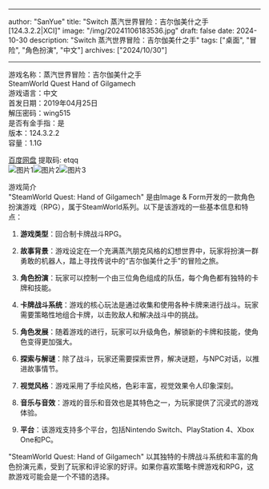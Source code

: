 
---
author: "SanYue"
title: "Switch 蒸汽世界冒险：吉尔伽美什之手[124.3.2.2|XCI]"
image: "/img/20241106183536.jpg"
draft: false
date: 2024-10-30
description: "Switch 蒸汽世界冒险：吉尔伽美什之手"
tags: ["桌面", "冒险", "角色扮演", "中文"]
archives: ["2024/10/30"]

---

游戏名称：蒸汽世界冒险：吉尔伽美什之手   
SteamWorld Quest  Hand of Gilgamech    
游戏语言：中文  
首发日期：2019年04月25日  
解压密码：wing515  
是否有金手指：是  
版本：124.3.2.2   
容量：1.1G

[百度网盘](https://pan.baidu.com/s/1qHw_GsCxCkc13iRacBhIwg) 提取码: etqq  
![图片1](/img/39c27f.jpg)![图片2](/img/494d54.jpg)![图片3](/img/455929.jpg)  

游戏简介  
"SteamWorld Quest: Hand of Gilgamech" 是由Image & Form开发的一款角色扮演游戏（RPG），属于SteamWorld系列。以下是该游戏的一些基本信息和特点：

1. **游戏类型**：回合制卡牌战斗RPG。

2. **故事背景**：游戏设定在一个充满蒸汽朋克风格的幻想世界中，玩家将扮演一群勇敢的机器人，踏上寻找传说中的“吉尔伽美什之手”的冒险之旅。

3. **角色扮演**：玩家可以控制一个由三位角色组成的队伍，每个角色都有独特的卡牌和技能。

4. **卡牌战斗系统**：游戏的核心玩法是通过收集和使用各种卡牌来进行战斗。玩家需要策略性地组合卡牌，以击败敌人和解决战斗中的挑战。

5. **角色发展**：随着游戏的进行，玩家可以升级角色，解锁新的卡牌和技能，使角色变得更加强大。

6. **探索与解谜**：除了战斗，玩家还需要探索世界，解决谜题，与NPC对话，以推进故事情节。

7. **视觉风格**：游戏采用了手绘风格，色彩丰富，视觉效果令人印象深刻。

8. **音乐与音效**：游戏的音乐和音效也是其特色之一，为玩家提供了沉浸式的游戏体验。

9. **平台**：该游戏支持多个平台，包括Nintendo Switch、PlayStation 4、Xbox One和PC。

"SteamWorld Quest: Hand of Gilgamech" 以其独特的卡牌战斗系统和丰富的角色扮演元素，受到了玩家和评论家的好评。如果你喜欢策略卡牌游戏和RPG，这款游戏可能会是一个不错的选择。
